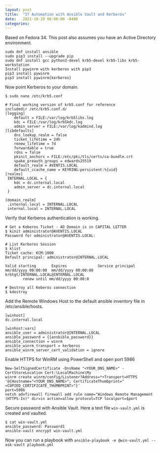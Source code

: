 ```yaml
---
layout: post
title:  "IT Automation with Ansible Vault and Kerberos"
date:   2021-10-29 00:00:00 -0400
categories: 
---
```


Based on Fedora 34. This post also assumes you have an Active Directory environment.

```
sudo dnf install ansible
sudo pip3 install --upgrade pip
sudo dnf install gcc python3-devel krb5-devel krb5-libs krb5-workstation
Install pywinrm with kerberos with pip3
pip3 install pywinrm
pip3 install pywinrm[kerberos]
```

Now point Kerberos to your domain.

```
$ sudo nano /etc/krb5.conf

# Final working version of krb5.conf for reference
includedir /etc/krb5.conf.d/
[logging]
    default = FILE:/var/log/krb5libs.log
    kdc = FILE:/var/log/krb5kdc.log
    admin_server = FILE:/var/log/kadmind.log
[libdefaults]
    dns_lookup_realm = false
    ticket_lifetime = 24h
    renew_lifetime = 7d
    forwardable = true
    rdns = false
    pkinit_anchors = FILE:/etc/pki/tls/certs/ca-bundle.crt
    spake_preauth_groups = edwards25519
    default_realm = AVENTIS.LOCAL
    default_ccache_name = KEYRING:persistent:%{uid}
[realms]
 INTERNAL.LOCAL = {
    kdc = dc.internal.local
    admin_server = dc.internal.local
 }

[domain_realm]
 .internal.local = INTERNAL.LOCAL
 internal.local = INTERNAL.LOCAL
```
Verify that Kerberos authentication is working.

```
# Get a Keberos Ticket - AD Domain is in CAPITAL LETTER
$ kinit administrator@AVENTIS.LOCAL
Password for administrator@AVENTIS.LOCAL:

# List Kerberos Session
$ klist
Ticket cache: KCM:1000
Default principal: administrator@INTERNAL.LOCAL

Valid starting       Expires              Service principal
mm/dd/yyyy 00:00:00  mm/dd/yyyy 00:00:00  krbtgt/INTERNAL.LOCAL@INTERNAL.LOCAL
        renew until mm/dd/yyyy 00:00:0

# Destroy all Keberos connection 
$ kdestroy
```

Add the Remote Windows Host to the default ansible inventory file in /etc/ansible/hosts.

```
[winhost]
dc.internal.local

[winhost:vars]
ansible_user = administrator@INTERNAL.LOCAL
ansible_password = {{ansbible_password}}
ansible_connection = winrm
ansible_winrm_transport = kerberos
ansible_winrm_server_cert_validation = ignore
```

Enable HTTPS for WinRM using PowerShell and open port 5986

```
New-SelfSignedCertificate -DnsName "<YOUR_DNS_NAME>" -CertStoreLocation Cert:\LocalMachine\My
winrm create winrm/config/Listener?Address=*+Transport=HTTPS '@{Hostname="<YOUR_DNS_NAME>"; CertificateThumbprint="<COPIED_CERTIFICATE_THUMBPRINT>"}'
port=5986
netsh advfirewall firewall add rule name="Windows Remote Management (HTTPS-In)" dir=in action=allow protocol=TCP localport=$port
```

Secure password with Ansible Vault. Here a text file `win-vault.yml` is created and vaulted.

```
$ cat win-vault.yml
ansible_password: Password1
ansible-vault encrypt win-vault.yml
```

Now you can run a playbook with `ansible-playbook -e @win-vault.yml --ask-vault playbook.yml`
